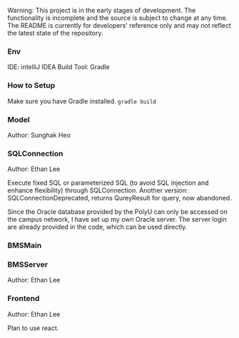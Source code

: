 Warning: 
This project is in the early stages of development. The functionality is incomplete and the source is subject to change at any time. The README is currently for developers' reference only and may not reflect the latest state of the repository.

### Env
IDE: intelliJ IDEA
Build Tool: Gradle

### How to Setup
Make sure you have Gradle installed.
`gradle build`

### Model
Author: Sunghak Heo

### SQLConnection
Author: Ethan Lee

Execute fixed SQL or parameterized SQL (to avoid SQL injection and enhance flexibility) through SQLConnection.
Another version: SQLConnectionDeprecated, returns QureyResult for query, now abandoned.

Since the Oracle database provided by the PolyU can only be accessed on the campus network, I have set up my own Oracle server. The server login are already provided in the code, which can be used directly.

### BMSMain

### BMSServer
Author: Ethan Lee

### Frontend
Author: Ethan Lee

Plan to use react. 
